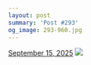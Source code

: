 ```yaml
---
layout: post
summary: 'Post #293'
og_image: 293-960.jpg
---
```


<p>
  <time>
    <a href="/293">September 15, 2025</a>
  </time>
  <a href="/293">
    <img src="{{ site.assets_url }}/293-480.jpg" srcset="{{ site.assets_url }}/293-240.jpg 240w, {{ site.assets_url }}/293-480.jpg 480w, {{ site.assets_url }}/293-720.jpg 720w, {{ site.assets_url }}/293-960.jpg 960w" sizes="(min-width: 700px) 50vw, calc(100vw - 2rem)" />
  </a>
</p>
